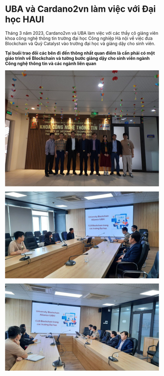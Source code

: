 UBA và Cardano2vn làm việc với Đại học HAUI
==========
Tháng 3 năm 2023, Cardano2vn và UBA làm việc với các thầy cô giảng viên khoa công nghệ thông tin trường đại học Công nghiệp Hà nội về việc đưa Blockchain và Quỹ Catalyst vào trường đại học và giảng dậy cho sinh viên.

**Tại buổi trao đổi các bên đi đến thông nhất quan điểm là cần phải có một giáo trình về Blockchain và tường bước giảng dậy cho sinh viên ngành Công nghệ thông tin và các ngành liên quan**

![](img/DH-Congnghiep-hn1.jpeg)


![](img/DH-Congnghiep-hn2.jpeg)


![](img/DH-Congnghiep-hn3.jpeg)

